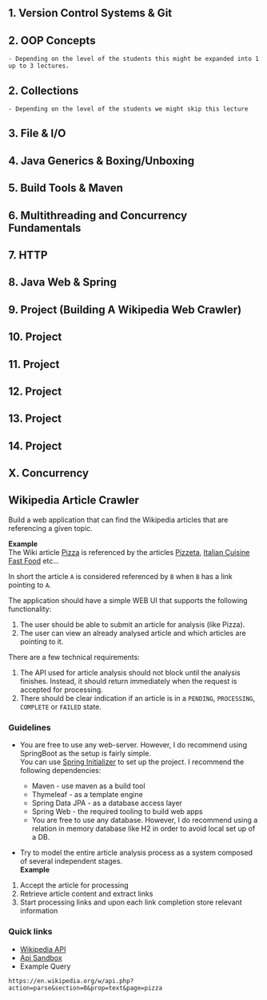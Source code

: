 ## 1. Version Control Systems & Git

## 2. OOP Concepts
    - Depending on the level of the students this might be expanded into 1 up to 3 lectures.

## 2. Collections
    - Depending on the level of the students we might skip this lecture

## 3. File & I/O 

## 4. Java Generics & Boxing/Unboxing

## 5. Build Tools & Maven

## 6. Multithreading and Concurrency Fundamentals

## 7. HTTP

## 8. Java Web & Spring

## 9. Project (Building A Wikipedia Web Crawler)

## 10. Project

## 11. Project

## 12. Project

## 13. Project

## 14. Project



## X. Concurrency


## Wikipedia Article Crawler

Build a web application that can find the Wikipedia articles that are referencing a given topic.

**Example**  
The Wiki article [Pizza](https://en.wikipedia.org/wiki/Pizza) is referenced by the articles
[Pizzeta](https://en.wikipedia.org/wiki/Pizzetta), [Italian Cuisine](https://en.wikipedia.org/wiki/Italian_cuisine)
[Fast Food](https://en.wikipedia.org/wiki/Fast_food) etc...

In short the article `A` is considered referenced by `B` when `B` has a link pointing to `A`.

The application should have a simple WEB UI that supports the following functionality:
1. The user should be able to submit an article for analysis (like Pizza).
2. The user can view an already analysed article and which articles are pointing to it. 

There are a few technical requirements:
1. The API used for article analysis should not block until the analysis finishes. Instead, it should return immediately when the request is accepted for processing.
2. There should be clear indication if an article is in a `PENDING`, `PROCESSING`, `COMPLETE` or `FAILED` state.
    

### Guidelines
- You are free to use any web-server. However, I do recommend using SpringBoot as the setup is fairly simple.  
You can use [Spring Initializer](https://start.spring.io/) to set up the project. I recommend the following dependencies: 
    - Maven - use maven as a build tool
    - Thymeleaf - as a template engine
    - Spring Data JPA - as a database access layer
    - Spring Web - the required tooling to build web apps
    - You are free to use any database. However, I do recommend using a relation in memory database like H2 in order to avoid local set up of a DB.

- Try to model the entire article analysis process as a system composed of several independent stages.  
**Example**  
1. Accept the article for processing
2. Retrieve article content and extract links
3. Start processing links and upon each link completion store relevant information


### Quick links

- [Wikipedia API](https://www.mediawiki.org/wiki/API:Main_page)
- [Api Sandbox](https://www.mediawiki.org/wiki/Special:ApiSandbox#action=query&list=search&srsearch=meaning)
- Example Query
```
https://en.wikipedia.org/w/api.php?action=parse&section=0&prop=text&page=pizza
```